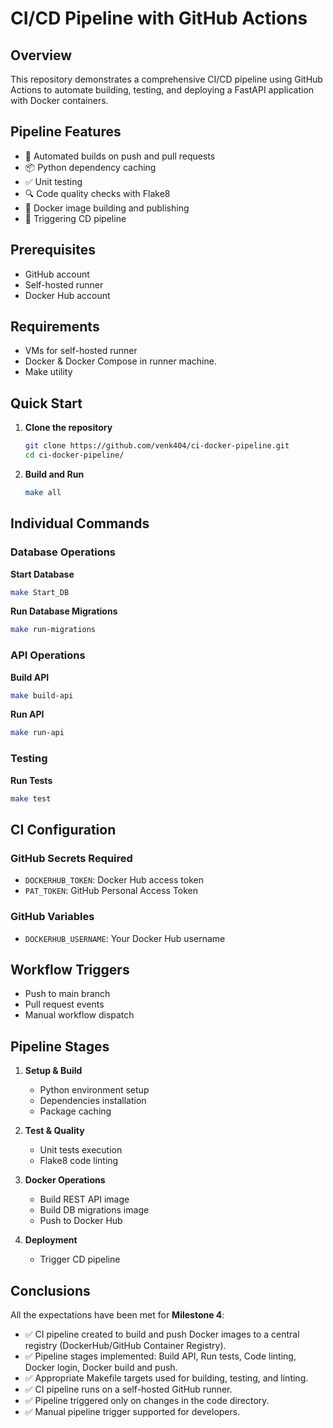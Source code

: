 # CI/CD Pipeline with GitHub Actions

## Overview
This repository demonstrates a comprehensive CI/CD pipeline using GitHub Actions to automate building, testing, and deploying a FastAPI application with Docker containers.

## Pipeline Features
- 🔄 Automated builds on push and pull requests
- 📦 Python dependency caching
- ✅ Unit testing
- 🔍 Code quality checks with Flake8
- 🐳 Docker image building and publishing
- 🚀 Triggering CD pipeline

## Prerequisites
- GitHub account
- Self-hosted runner
- Docker Hub account

## Requirements
- VMs for self-hosted runner
- Docker & Docker Compose in runner machine.
- Make utility

## Quick Start

1. **Clone the repository**
   ```bash
   git clone https://github.com/venk404/ci-docker-pipeline.git
   cd ci-docker-pipeline/
   ```

2. **Build and Run**
   ```bash
   make all
   ```

## Individual Commands

### Database Operations

**Start Database**
```bash
make Start_DB
```

**Run Database Migrations**
```bash
make run-migrations
```

### API Operations

**Build API**
```bash
make build-api
```

**Run API**
```bash
make run-api
```

### Testing

**Run Tests**
```bash
make test
```

## CI Configuration

### GitHub Secrets Required
- `DOCKERHUB_TOKEN`: Docker Hub access token
- `PAT_TOKEN`: GitHub Personal Access Token

### GitHub Variables
- `DOCKERHUB_USERNAME`: Your Docker Hub username

## Workflow Triggers
- Push to main branch
- Pull request events
- Manual workflow dispatch

## Pipeline Stages

1. **Setup & Build**
   - Python environment setup
   - Dependencies installation
   - Package caching

2. **Test & Quality**
   - Unit tests execution
   - Flake8 code linting

3. **Docker Operations**
   - Build REST API image
   - Build DB migrations image
   - Push to Docker Hub

4. **Deployment**
   - Trigger CD pipeline


## Conclusions

All the expectations have been met for **Milestone 4**:

- ✅ CI pipeline created to build and push Docker images to a central registry (DockerHub/GitHub Container Registry).  
- ✅ Pipeline stages implemented: Build API, Run tests, Code linting, Docker login, Docker build and push.  
- ✅ Appropriate Makefile targets used for building, testing, and linting.  
- ✅ CI pipeline runs on a self-hosted GitHub runner.  
- ✅ Pipeline triggered only on changes in the code directory.  
- ✅ Manual pipeline trigger supported for developers.  
